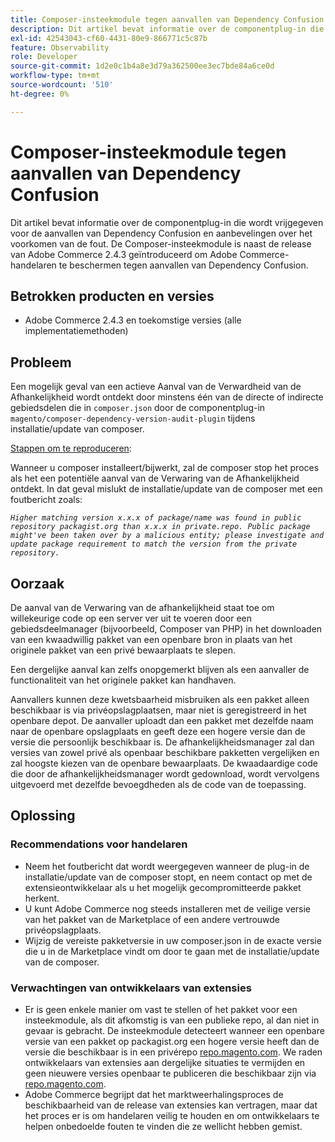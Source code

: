 ```yaml
---
title: Composer-insteekmodule tegen aanvallen van Dependency Confusion
description: Dit artikel bevat informatie over de componentplug-in die wordt vrijgegeven voor de aanvallen van Dependency Confusion en aanbevelingen over het voorkomen van de fout. De Composer-insteekmodule is naast de release van Adobe Commerce 2.4.3 geïntroduceerd om Adobe Commerce-handelaren te beschermen tegen aanvallen van Dependency Confusion.
exl-id: 42543043-cf60-4431-80e9-866771c5c87b
feature: Observability
role: Developer
source-git-commit: 1d2e0c1b4a8e3d79a362500ee3ec7bde84a6ce0d
workflow-type: tm+mt
source-wordcount: '510'
ht-degree: 0%

---
```


# Composer-insteekmodule tegen aanvallen van Dependency Confusion

Dit artikel bevat informatie over de componentplug-in die wordt vrijgegeven voor de aanvallen van Dependency Confusion en aanbevelingen over het voorkomen van de fout. De Composer-insteekmodule is naast de release van Adobe Commerce 2.4.3 geïntroduceerd om Adobe Commerce-handelaren te beschermen tegen aanvallen van Dependency Confusion.

## Betrokken producten en versies

* Adobe Commerce 2.4.3 en toekomstige versies (alle implementatiemethoden)

## Probleem

Een mogelijk geval van een actieve Aanval van de Verwardheid van de Afhankelijkheid wordt ontdekt door minstens één van de directe of indirecte gebiedsdelen die in `composer.json` door de componentplug-in `magento/composer-dependency-version-audit-plugin` tijdens installatie/update van composer.

<u>Stappen om te reproduceren</u>:

Wanneer u composer installeert/bijwerkt, zal de composer stop het proces als het een potentiële aanval van de Verwaring van de Afhankelijkheid ontdekt. In dat geval mislukt de installatie/update van de composer met een foutbericht zoals:

*```Higher matching version x.x.x of package/name was found in public repository packagist.org than x.x.x in private.repo. Public package might've been taken over by a malicious entity; please investigate and update package requirement to match the version from the private repository.```*

## Oorzaak

De aanval van de Verwaring van de afhankelijkheid staat toe om willekeurige code op een server ver uit te voeren door een gebiedsdeelmanager (bijvoorbeeld, Composer van PHP) in het downloaden van een kwaadwillig pakket van een openbare bron in plaats van het originele pakket van een privé bewaarplaats te slepen.

Een dergelijke aanval kan zelfs onopgemerkt blijven als een aanvaller de functionaliteit van het originele pakket kan handhaven.

Aanvallers kunnen deze kwetsbaarheid misbruiken als een pakket alleen beschikbaar is via privéopslagplaatsen, maar niet is geregistreerd in het openbare depot. De aanvaller uploadt dan een pakket met dezelfde naam naar de openbare opslagplaats en geeft deze een hogere versie dan de versie die persoonlijk beschikbaar is. De afhankelijkheidsmanager zal dan versies van zowel privé als openbaar beschikbare pakketten vergelijken en zal hoogste kiezen van de openbare bewaarplaats. De kwaadaardige code die door de afhankelijkheidsmanager wordt gedownload, wordt vervolgens uitgevoerd met dezelfde bevoegdheden als de code van de toepassing.

## Oplossing

### Recommendations voor handelaren

* Neem het foutbericht dat wordt weergegeven wanneer de plug-in de installatie/update van de composer stopt, en neem contact op met de extensieontwikkelaar als u het mogelijk gecompromitteerde pakket herkent.
* U kunt Adobe Commerce nog steeds installeren met de veilige versie van het pakket van de Marketplace of een andere vertrouwde privéopslagplaats.
* Wijzig de vereiste pakketversie in uw composer.json in de exacte versie die u in de Marketplace vindt om door te gaan met de installatie/update van de composer.

### Verwachtingen van ontwikkelaars van extensies

* Er is geen enkele manier om vast te stellen of het pakket voor een insteekmodule, als dit afkomstig is van een publieke repo, al dan niet in gevaar is gebracht. De insteekmodule detecteert wanneer een openbare versie van een pakket op packagist.org een hogere versie heeft dan de versie die beschikbaar is in een privérepo [repo.magento.com](https://repo.magento.com). We raden ontwikkelaars van extensies aan dergelijke situaties te vermijden en geen nieuwere versies openbaar te publiceren die beschikbaar zijn via [repo.magento.com](https://repo.magento.com).
* Adobe Commerce begrijpt dat het marktweerhalingsproces de beschikbaarheid van de release van extensies kan vertragen, maar dat het proces er is om handelaren veilig te houden en om ontwikkelaars te helpen onbedoelde fouten te vinden die ze wellicht hebben gemist.
